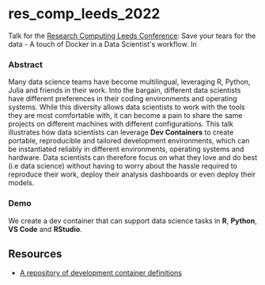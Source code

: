 # res_comp_leeds_2022

Talk for the [Research Computing Leeds Conference](https://rescompleedscon.github.io/conference2022/schedule/): Save your tears for the data - A touch of Docker in a Data Scientist's workflow. In

### Abstract

Many data science teams have become multilingual, leveraging R, Python, Julia and friends in their work. Into the bargain, different data scientists have different preferences in their coding environments and operating systems. While this diversity allows data scientists to work with the tools they are most comfortable with, it can become a pain to share the same projects on different machines with different configurations. This talk illustrates how data scientists can leverage **Dev Containers** to create portable, reproducible and tailored development environments, which can be instantiated reliably in different environments, operating systems and hardware. Data scientists can therefore focus on what they love and do best (i.e data science) without having to worry about the hassle required to reproduce their work, deploy their analysis dashboards or even deploy their models.

### Demo
We create a dev container that can support data science tasks in **R**, **Python**, **VS Code** and **RStudio**.



## Resources

- [A repository of development container definitions](https://github.com/microsoft/vscode-dev-containers)
